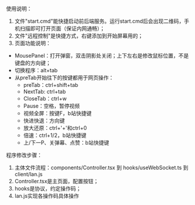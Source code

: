 使用说明：  
1. 文件"start.cmd"能快捷启动前后端服务。运行start.cmd后会出现二维码，手机扫描即可打开页面（保证内网通畅）；  
2. 文件"远程控制"是快捷方式，右键添加到开始屏幕用的；  
3. 页面功能说明：  
- MousePanel：打开弹窗，双击阴影处关闭；上下左右是修改鼠标位置，不是键盘的方向键；
- 切换程序：alt+tab
- 从preTab开始往下的按键都用于网页操作：
  - preTab：ctrl+shift+tab
  - NextTab: ctrl+tab
  - CloseTab：ctrl+w
  - Pause：空格，暂停视频
  - 视频全屏：按键F，b站快捷键
  - 快进快退：方向键
  - 放大还原：ctrl+'+'和ctrl+0
  - 倍速：ctrl+1/2，b站快捷键
  - 上/下一P、关弹幕、点赞：b站快捷键

程序修改步骤：
1. 主体文件流程：components/Controller.tsx 到 hooks/useWebSocket.ts 到 client/lan.js
2. Controller.tsx是主页面，配置按钮；
3. hooks是协议，约定操作码；
4. lan.js实现各操作码具体操作